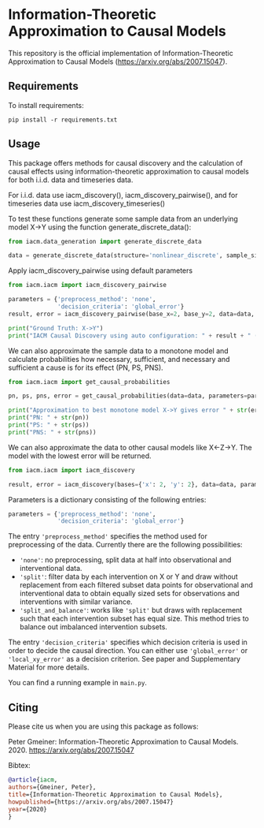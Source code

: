 # Information-Theoretic Approximation to Causal Models

This repository is the official implementation of Information-Theoretic Approximation to Causal Models (https://arxiv.org/abs/2007.15047). 

## Requirements

To install requirements:

```setup
pip install -r requirements.txt
```

## Usage

This package offers methods for causal discovery and the calculation of causal effects using information-theoretic approximation to causal models for both
i.i.d. data and timeseries data.

For i.i.d. data use iacm_discovery(), iacm_discovery_pairwise(), and for timeseries data use iacm_discovery_timeseries()

To test these functions generate some sample data from an underlying model X->Y using the function generate_discrete_data():

```python
from iacm.data_generation import generate_discrete_data

data = generate_discrete_data(structure='nonlinear_discrete', sample_size=100, alphabet_size_x=4, alphabet_size_y=4)
```
Apply iacm_discovery_pairwise using default parameters
```python
from iacm.iacm import iacm_discovery_pairwise

parameters = {'preprocess_method': 'none',
              'decision_criteria': 'global_error'}
result, error = iacm_discovery_pairwise(base_x=2, base_y=2, data=data, parameters=parameters, verbose=False, preserve_order=False)

print("Ground Truth: X->Y")
print("IACM Causal Discovery using auto configuration: " + result + " (error: " + str(error) + ")")
```

We can also approximate the sample data to a monotone model and calculate probabilities how necessary, sufficient, and necessary and sufficient a cause is for its effect (PN, PS, PNS).

```python
from iacm.iacm import get_causal_probabilities

pn, ps, pns, error = get_causal_probabilities(data=data, parameters=parameters, direction_x_to_y=True)

print("Approximation to best monotone model X->Y gives error " + str(error) + " and ")
print("PN: " + str(pn))
print("PS: " + str(ps))
print("PNS: " + str(pns))
```

We can also approximate the data to other causal models like X<-Z->Y. The model with the lowest error will be returned.
```python
from iacm.iacm import iacm_discovery

result, error = iacm_discovery(bases={'x': 2, 'y': 2}, data=data, parameters=parameters, causal_models=['X->Y', 'X<-Z->Y', 'X|Y'])
```

Parameters is a dictionary consisting of the following entries:

```python
parameters = {'preprocess_method': 'none',
              'decision_criteria': 'global_error'}
``` 
The entry ```'preprocess_method'``` specifies the method used for preprocessing of the data. 
Currently there are the following possibilities:
 - ```'none'```: no preprocessing, split data at half into observational and interventional data.
 - ```'split'```: filter data by each intervention on X or Y and draw without replacement from each filtered subset
            data points for observational and interventional data to obtain equally sized sets for observations and
            interventions with similar variance.
 - ```'split_and_balance'```: works like ```'split'``` but draws with replacement such that each intervention subset has
            equal size. This method tries to balance out imbalanced intervention subsets.
 
 
The entry ```'decision_criteria'``` specifies which decision criteria is used in order to decide the causal direction. You can either use
```'global_error'``` or ```'local_xy_error'``` as a decision criterion. See paper and Supplementary Material for more details.

You can find a running example in ```main.py```.

## Citing 
Please cite us when you are using this package as follows:

Peter Gmeiner: Information-Theoretic Approximation to Causal Models. 2020. https://arxiv.org/abs/2007.15047

Bibtex:
```bibtex
@article{iacm,
authors={Gmeiner, Peter},
title={Information-Theoretic Approximation to Causal Models},
howpublished={https://arxiv.org/abs/2007.15047}
year={2020}
}
```